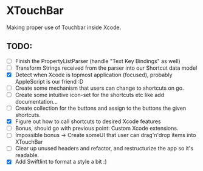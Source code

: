 # XTouchBar
Making proper use of Touchbar inside Xcode.


## TODO:
- [ ] Finish the PropertyListParser (handle "<key>Text Key Bindings</key>" as well)
- [ ] Transform Strings received from the parser into our Shortcut data model
- [x] Detect when Xcode is topmost application (focused), probably AppleScript is our friend :D
- [ ] Create some mechanism that users can change to shortcuts on go.
- [ ] Create some intuitive icon-set for the shortcuts etc like add documentation...
- [ ] Create collection for the buttons and assign to the buttons the given shortcuts.
- [x] Figure out how to call shortcuts to desired Xcode features
- [ ] Bonus, should go with previous point: Custom Xcode extensions.
- [ ] Impossible bonus -> Create someUI that user can drag'n'drop items into XTouchBar
- [ ] Clear up unused headers and refactor, and restructurize the app so it's readable.
- [x] Add Swiftlint to format a style a bit :) 
